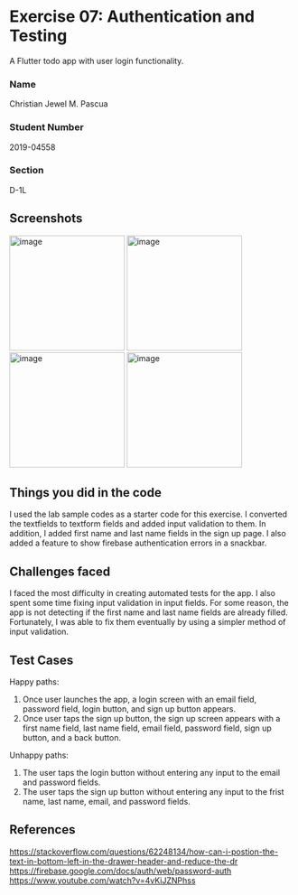 # Exercise 07: Authentication and Testing
A Flutter todo app with user login functionality.

### Name
Christian Jewel M. Pascua

### Student Number
2019-04558

### Section
D-1L

## Screenshots
<img width="204" alt="image" src="https://user-images.githubusercontent.com/64654366/203043055-e802f429-391e-4d1e-8d06-71efa5e1a54e.png">
<img width="204" alt="image" src="https://user-images.githubusercontent.com/64654366/203043110-64c03f6e-b783-4d9e-930d-f5e6e09cee3f.png">
<img width="204" alt="image" src="https://user-images.githubusercontent.com/64654366/203043192-81b4bfd0-5ca8-4bdc-8864-75ece5b2baf0.png">
<img width="204" alt="image" src="https://user-images.githubusercontent.com/64654366/203043227-54296082-f437-4957-b52d-0fab06e15c9d.png">

## Things you did in the code
I used the lab sample codes as a starter code for this exercise. I converted the textfields to textform fields and added input validation to them. In addition, I added first name and last name fields in the sign up page. I also added a feature to show firebase authentication errors in a snackbar.

## Challenges faced
I faced the most difficulty in creating automated tests for the app. I also spent some time fixing input validation in input fields. For some reason, the app is not detecting if the first name and last name fields are already filled. Fortunately, I was able to fix them eventually by using a simpler method of input validation.

## Test Cases
Happy paths:
  1. Once user launches the app, a login screen with an email field, password field, login button, and sign up button appears.
  2. Once user taps the sign up button, the sign up screen appears with a first name field, last name field, email field, password field, sign up button, and a back button.

Unhappy paths:
  1. The user taps the login button without entering any input to the email and password fields.
  2. The user taps the sign up button without entering any input to the frist name, last name, email, and password fields.

## References
https://stackoverflow.com/questions/62248134/how-can-i-postion-the-text-in-bottom-left-in-the-drawer-header-and-reduce-the-dr
https://firebase.google.com/docs/auth/web/password-auth
https://www.youtube.com/watch?v=4vKiJZNPhss
